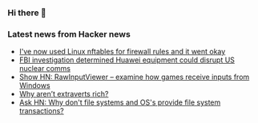 ### Hi there 👋

<!--
**arashid-sh/arashid-sh** is a ✨ _special_ ✨ repository because its `README.md` (this file) appears on your GitHub profile.

Here are some ideas to get you started:

- 🔭 I’m currently working on ...
- 🌱 I’m currently learning ...
- 👯 I’m looking to collaborate on ...
- 🤔 I’m looking for help with ...
- 💬 Ask me about ...
- 📫 How to reach me: ...
- 😄 Pronouns: ...
- ⚡ Fun fact: ...
-->

### Latest news from Hacker news
<!-- BLOG-POST-LIST:START -->
- [I&#39;ve now used Linux nftables for firewall rules and it went okay](https://utcc.utoronto.ca/~cks/space/blog/linux/NFTablesInoffensive)
- [FBI investigation determined Huawei equipment could disrupt US nuclear comms](https://www.cnn.com/2022/07/23/politics/fbi-investigation-huawei-china-defense-department-communications-nuclear/index.html)
- [Show HN: RawInputViewer – examine how games receive inputs from Windows](https://github.com/EsportToys/RawInputViewer)
- [Why aren’t extraverts rich?](https://betonit.substack.com/p/why-arent-extraverts-rich)
- [Ask HN: Why don&#39;t file systems and OS&#39;s provide file system transactions?](https://news.ycombinator.com/item?id=32200007)
<!-- BLOG-POST-LIST:END -->
